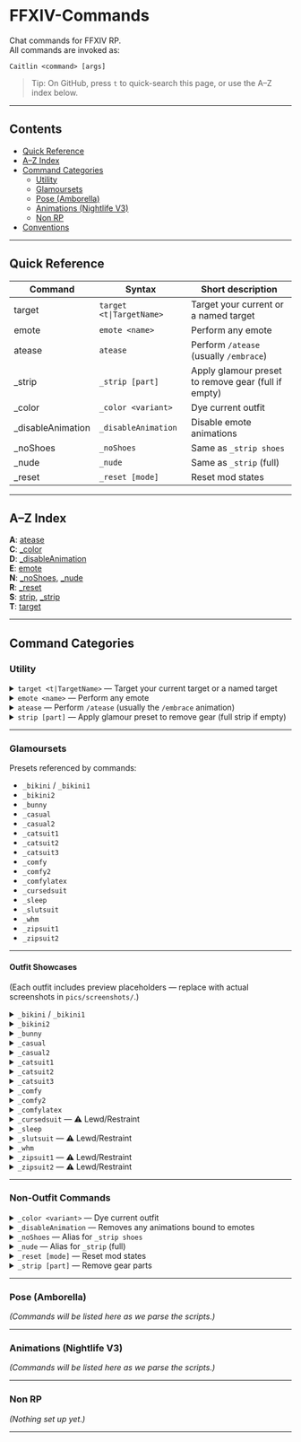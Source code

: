 # FFXIV-Commands

Chat commands for FFXIV RP.  
All commands are invoked as:

```
Caitlin <command> [args]
```

> Tip: On GitHub, press `t` to quick-search this page, or use the A–Z index below.

---

## Contents
- [Quick Reference](#quick-reference)
- [A–Z Index](#a–z-index)
- [Command Categories](#command-categories)
  - [Utility](#utility)
  - [Glamoursets](#glamoursets)
  - [Pose (Amborella)](#pose-amborella)
  - [Animations (Nightlife V3)](#animations-nightlife-v3)
  - [Non RP](#non-rp)
- [Conventions](#conventions)

---

## Quick Reference

| Command | Syntax | Short description |
|---|---|---|
| target | `target <t\|TargetName>` | Target your current or a named target |
| emote | `emote <name>` | Perform any emote |
| atease | `atease` | Perform `/atease` (usually `/embrace`) |
| _strip | `_strip [part]` | Apply glamour preset to remove gear (full if empty) |
| _color | `_color <variant>` | Dye current outfit |
| _disableAnimation | `_disableAnimation` | Disable emote animations |
| _noShoes | `_noShoes` | Same as `_strip shoes` |
| _nude | `_nude` | Same as `_strip` (full) |
| _reset | `_reset [mode]` | Reset mod states |

---

## A–Z Index

**A**: [atease](#atease)  
**C**: [_color](#color)  
**D**: [_disableAnimation](#disableanimation)  
**E**: [emote](#emote)  
**N**: [_noShoes](#noshoes), [_nude](#nude)  
**R**: [_reset](#reset)  
**S**: [strip](#strip), [_strip](#strip-1)  
**T**: [target](#target)

---

## Command Categories

### Utility

<details id="target">
<summary><code>target &lt;t|TargetName&gt;</code> — Target your current target or a named target</summary>

**Arguments:**
- `<t>` — Use the caller’s current target.
- `<TargetName>` — Explicit name.

**Examples**
```
Caitlin target <t>
Caitlin target Haurchefant
```
</details>

<details id="emote">
<summary><code>emote &lt;name&gt;</code> — Perform any emote</summary>

**Arguments:**
- `<name>` — Emote name.

**Example**
```
Caitlin emote hug
```
</details>

<details id="atease">
<summary><code>atease</code> — Perform <code>/atease</code> (usually the <code>/embrace</code> animation)</summary>

**Example**
```
Caitlin atease
```
</details>

<details id="strip">
<summary><code>strip [part]</code> — Apply glamour preset to remove gear (full strip if empty)</summary>

**Behavior:**  
- No argument → applies `_nude` to `<me>`.
- With a **part** (case-insensitive) → applies the matching preset(s) to `<me>`.

**Accepted parts & presets**
| Part (aliases) | Preset(s) applied |
|---|---|
| `feet`, `shoes` | `_noFeet` |
| `legs`, `pants` | `_noLegs` |
| `top`, `body` | `_noBody` |
| `hands`, `gloves` | `_noHands` |
| `head`, `gag` | `_noHead` |
| `earring`, `earrings` | `_noEarring` |
| `necklace` | `_noNecklace` |
| `ringR`, `ringRight` | `_noRingR` |
| `ringL`, `ringLeft` | `_noRingL` |
| `rings`, `ringB` | `_noRingL`, `_noRingR` |
| `bracelet`, `bracelets` | `_noBracelet` |

**Examples**
```
Caitlin strip
Caitlin strip shoes
Caitlin strip legs
Caitlin strip rings
```
</details>

---

### Glamoursets

Presets referenced by commands:

- `_bikini` / `_bikini1`
- `_bikini2`
- `_bunny`
- `_casual`
- `_casual2`
- `_catsuit1`
- `_catsuit2`
- `_catsuit3`
- `_comfy`
- `_comfy2`
- `_comfylatex`
- `_cursedsuit`
- `_sleep`
- `_slutsuit`
- `_whm`
- `_zipsuit1`
- `_zipsuit2`

---

#### Outfit Showcases

(Each outfit includes preview placeholders — replace with actual screenshots in `pics/screenshots/`.)

<details id="bikini">
<summary><code>_bikini</code> / <code>_bikini1</code></summary>

**Variants:**  
| Subcommand | Notes |
|---|---|
| (none) | Default bikini |

**Preview:**  
![Bikini Outfit](pics/screenshots/bikini.png)
</details>

<details id="bikini2">
<summary><code>_bikini2</code></summary>

**Preview:**  
![Bikini2 Outfit](pics/screenshots/bikini2.png)
</details>

<details id="bunny">
<summary><code>_bunny</code></summary>

**Variants:**  
| Subcommand | Notes |
|---|---|
| `latex` | Latex bunny suit |
| `leather` | Leather bunny suit |

**Preview:**  
![Bunny Outfit](pics/screenshots/bunny.png)
</details>

<details id="casual">
<summary><code>_casual</code></summary>

**Preview:**  
![Casual Outfit](pics/screenshots/casual.png)
</details>

<details id="casual2">
<summary><code>_casual2</code></summary>

**Variants:**  
| Subcommand | Notes |
|---|---|
| `normal` | Default casual |
| `lewd` | Lewd casual variant |

**Preview:**  
![Casual2 Outfit](pics/screenshots/casual2.png)
</details>

<details id="catsuit1">
<summary><code>_catsuit1</code></summary>

**Variants:**  
| Subcommand | Notes |
|---|---|
| `normal` / `covered` | Covered |
| `nipples` | Nipples exposed |
| `pussy` | Pussy exposed |
| `full` / `fully` / `all` / `exposed` | Fully exposed |

**Preview:**  
![Catsuit1](pics/screenshots/catsuit1.png)
</details>

<details id="catsuit2">
<summary><code>_catsuit2</code></summary>

**Variants:** (same as `_catsuit1`)  
**Preview:**  
![Catsuit2](pics/screenshots/catsuit2.png)
</details>

<details id="catsuit3">
<summary><code>_catsuit3</code></summary>

**Variants:** (same as `_catsuit1`)  
**Preview:**  
![Catsuit3](pics/screenshots/catsuit3.png)
</details>

<details id="comfy">
<summary><code>_comfy</code></summary>

**Preview:**  
![Comfy Outfit](pics/screenshots/comfy.png)
</details>

<details id="comfy2">
<summary><code>_comfy2</code></summary>

**Preview:**  
![Comfy2 Outfit](pics/screenshots/comfy2.png)
</details>

<details id="comfylatex">
<summary><code>_comfylatex</code></summary>

**Preview:**  
![Comfy Latex Outfit](pics/screenshots/comfylatex.png)
</details>

<details id="cursedsuit">
<summary><code>_cursedsuit</code> — ⚠️ Lewd/Restraint</summary>

**Preview:**  
![Cursed Suit](pics/screenshots/cursedsuit.png)
</details>

<details id="sleep">
<summary><code>_sleep</code></summary>

**Preview:**  
![Sleep Outfit](pics/screenshots/sleep.png)
</details>

<details id="slutsuit">
<summary><code>_slutsuit</code> — ⚠️ Lewd/Restraint</summary>

**Variants:**  
| Subcommand | Notes |
|---|---|
| `belt` | Belt restraint |
| `cuffs` | Cuffs restraint |

**Preview:**  
![Slut Suit](pics/screenshots/slutsuit.png)
</details>

<details id="whm">
<summary><code>_whm</code></summary>

**Variants:**  
| Subcommand | Notes |
|---|---|
| `normal` | Default WHM |
| `lewd` | Lewd variant |

**Preview:**  
![WHM Outfit](pics/screenshots/whm.png)
</details>

<details id="zipsuit1">
<summary><code>_zipsuit1</code> — ⚠️ Lewd/Restraint</summary>

**Variants:**  
| Subcommand | Notes |
|---|---|
| `black` / `normal` | Default black |
| `exposed` | Exposed |

**Preview:**  
![Zipsuit1](pics/screenshots/zipsuit1.png)
</details>

<details id="zipsuit2">
<summary><code>_zipsuit2</code> — ⚠️ Lewd/Restraint</summary>

**Variants:**  
| Subcommand | Notes |
|---|---|
| `transparent` / `normal` | Transparent |
| `exposed` | Exposed |

**Preview:**  
![Zipsuit2](pics/screenshots/zipsuit2.png)
</details>

---

### Non-Outfit Commands

<details id="color">
<summary><code>_color &lt;variant&gt;</code> — Dye current outfit</summary>

**Variants:**  
| Value | Effect |
|---|---|
| `none` / `reset` | Removes dye |
| `red` | Red dye |
| `black` | Black dye |
| `white` | White dye |

**Example**  
```
Cait _color red
```
</details>

<details id="disableanimation">
<summary><code>_disableAnimation</code> — Removes any animations bound to emotes</summary>

**Example**  
```
Cait _disableAnimation
```
</details>

<details id="noshoes">
<summary><code>_noShoes</code> — Alias for <code>_strip shoes</code></summary>
</details>

<details id="nude">
<summary><code>_nude</code> — Alias for <code>_strip</code> (full)</summary>
</details>

<details id="reset">
<summary><code>_reset [mode]</code> — Reset mod states</summary>

**Modes:**  
| Mode | Effect |
|---|---|
| (none) | Reset mod states |
| `full` | Complete reset |
| `strip` | Reset + `_strip` |

**Examples**
```
Cait _reset
Cait _reset full
Cait _reset strip
```
</details>

<details id="strip-1">
<summary><code>_strip [part]</code> — Remove gear parts</summary>

*(See [strip command](#strip) in Utility for full table of parts and usage.)*
</details>

---

### Pose (Amborella)

*(Commands will be listed here as we parse the scripts.)*

---

### Animations (Nightlife V3)

*(Commands will be listed here as we parse the scripts.)*

---

### Non RP

*(Nothing set up yet.)*

---
